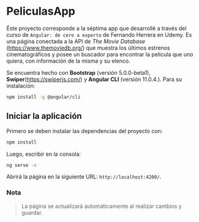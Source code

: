 # PeliculasApp

Éste proyecto corresponde a la séptima app que desarrollé a través del curso de `Angular: de cero a experto` de Fernando Herrera en Udemy. Es una página conectada a la API de _The Movie Database_ (https://www.themoviedb.org/) que muestra los últimos estrenos cinematográficos y posee un buscador para encontrar la película que uno quiera, con información de la misma y su elenco.

Se encuentra hecho con **Bootstrap** (versión 5.0.0-beta1), **Swiper**(https://swiperjs.com/) y **Angular CLI** (versión 11.0.4.). Para su instalación:

```bash
npm install -g @angular/cli
```

## Iniciar la aplicación

Primero se deben instalar las dependencias del proyecto con:

```bash
npm install
```

Luego, escribir en la consola:

```bash
ng serve -o
```

Abrirá la página en la siguiente URL: `http://localhost:4200/`.

### Nota

> La página se actualizará automáticamente al realizar cambios y guardar.
